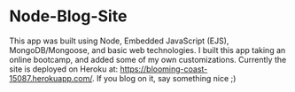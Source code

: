 # Node-Blog-Site
This app was built using Node, Embedded JavaScript (EJS), MongoDB/Mongoose, and basic web technologies. I built this app taking an online bootcamp, and added some of my own customizations. Currently the site is deployed on Heroku at: https://blooming-coast-15087.herokuapp.com/. If you blog on it, say something nice ;)
